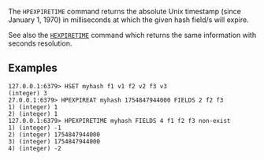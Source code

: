 The `HPEXPIRETIME` command returns the absolute Unix timestamp (since January 1, 1970) in milliseconds at which the given hash field/s will expire.

See also the [`HEXPIRETIME`](hexpiretime.md) command which returns the same information with seconds resolution.

## Examples

```
127.0.0.1:6379> HSET myhash f1 v1 f2 v2 f3 v3
(integer) 3
27.0.0.1:6379> HPEXPIREAT myhash 1754847944000 FIELDS 2 f2 f3
1) (integer) 1
2) (integer) 1
127.0.0.1:6379> HPEXPIRETIME myhash FIELDS 4 f1 f2 f3 non-exist
1) (integer) -1
2) (integer) 1754847944000
3) (integer) 1754847944000
4) (integer) -2
```
